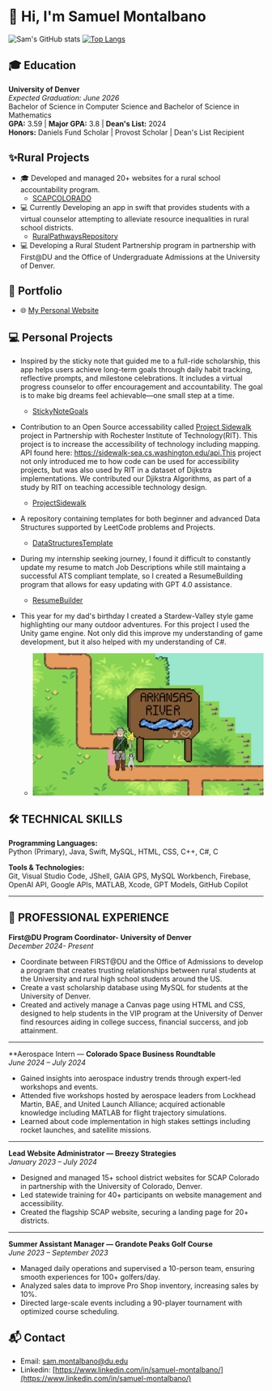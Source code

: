 
# 👋 Hi, I'm Samuel Montalbano 
![Sam's GitHub stats](https://github-readme-stats.vercel.app/api?username=Sammontalbano22&&show=reviews,discussions_started,discussions_answered,prs_merged,prs_merged_percentage&theme=gruvbox&rank_icon=github&include_all_commits=true&width=400)  [![Top Langs](https://github-readme-stats.vercel.app/api/top-langs/?username=Sammontalbano22&height=400&theme=gruvbox)](https://github.com/anuraghazra/github-readme-stats)

## 🎓 Education

**University of Denver**  
*Expected Graduation: June 2026*  
Bachelor of Science in Computer Science and Bachelor of Science in Mathematics  
**GPA:** 3.59 | **Major GPA:** 3.8 | **Dean's List:** 2024  
**Honors:** Daniels Fund Scholar | Provost Scholar | Dean's List Recipient


## ✨Rural Projects

- 🎓 Developed and managed 20+ websites for a rural school accountability program.
    - [SCAPCOLORADO](https://scapcolorado.com/)
- 💻 Currently Developing an app in swift that provides students with a virtual counselor attempting to alleviate resource inequalities in rural school districts.
    - [RuralPathwaysRepository](https://github.com/Sammontalbano22/RuralPathways)
- 💻 Developing a Rural Student Partnership program in partnership with First@DU and the Office of Undergraduate Admissions at the University of Denver.

  
## 🔗 Portfolio
- 🌐 [My Personal Website](https://sammontalbano22.github.io/sammontalbanoportfolio/)


## 💻 Personal Projects
- Inspired by the sticky note that guided me to a full-ride scholarship, this app helps users achieve long-term goals through daily habit tracking, reflective prompts, and milestone celebrations. It includes a virtual progress counselor to offer encouragement and accountability. The goal is to make big dreams feel achievable—one small step at a time.


     - [StickyNoteGoals](https://github.com/Sammontalbano22/StickyNoteProject)

- Contribution to an Open Source accessability called [Project Sidewalk](https://dl.acm.org/doi/10.1145/3290605.3300292) project in Partnership with Rochester Institute of Technology(RIT). This project is to increase the accessibility of technology including mapping. API found here: https://sidewalk-sea.cs.washington.edu/api.This project not only introduced me to how code can be used for accessibility projects, but was also used by RIT in a dataset of Dijkstra implementations. We contributed our Djikstra Algorithms, as part of a study by RIT on teaching accessible technology design.

  
    - [ProjectSidewalk](https://github.com/Sammontalbano22/ProjectSidewalk)

- A repository containing templates for both beginner and advanced Data Structures supported by LeetCode problems and Projects.
    - [DataStructuresTemplate](https://github.com/Sammontalbano22/DataStructureTemplates)

- During my internship seeking journey, I found it difficult to constantly update my resume to match Job Descriptions while still maintaing a successful ATS compliant template, so I created a ResumeBuilding program that allows for easy updating with GPT 4.0 assistance.
    - [ResumeBuilder](https://github.com/Sammontalbano22/PythonProjects/blob/main/resumebuilder.py)
 
- This year for my dad's birthday I created a Stardew-Valley style game highlighting our many outdoor adventures. For this project I used the Unity game engine. Not only did this improve my understanding of game development, but it also helped with my understanding of C#.
    - ![Arkansas River Pixel Art](https://github.com/Sammontalbano22/About-Me/blob/main/yay.jpg)


## 🛠 TECHNICAL SKILLS

**Programming Languages:**  
Python (Primary), Java, Swift, MySQL, HTML, CSS, C++, C#, C

**Tools & Technologies:**  
Git, Visual Studio Code, JShell, GAIA GPS, MySQL Workbench, Firebase, OpenAI API, Google APIs, MATLAB, Xcode, GPT Models, GitHub Copilot

---

## 💼 PROFESSIONAL EXPERIENCE

**First@DU Program Coordinator- University of Denver**  
*December 2024- Present*
- Coordinate between FIRST@DU and the Office of Admissions to develop a program that creates trusting relationships between rural students at the University and rural high school students around the US.
- Create a vast scholarship database using MySQL for students at the University of Denver.
- Created and actively manage a Canvas page using HTML and CSS, designed to help students in the VIP program at the University of Denver find resources aiding in college success, financial succerss, and job attainment.

---

**Aerospace Intern — **Colorado Space Business Roundtable**  
*June 2024 – July 2024*  
- Gained insights into aerospace industry trends through expert-led workshops and events.
- Attended five workshops hosted by aerospace leaders from Lockhead Martin, BAE, and United Launch Alliance; acquired actionable knowledge including MATLAB for flight trajectory simulations.
- Learned about code implementation in high stakes settings including rocket launches, and satellite missions.
  
---

**Lead Website Administrator — Breezy Strategies**  
*January 2023 – July 2024*  
- Designed and managed 15+ school district websites for SCAP Colorado in partnership with the University of Colorado, Denver.  
- Led statewide training for 40+ participants on website management and accessibility.  
- Created the flagship SCAP website, securing a landing page for 20+ districts.

---

**Summer Assistant Manager — Grandote Peaks Golf Course**  
*June 2023 – September 2023*  
- Managed daily operations and supervised a 10-person team, ensuring smooth experiences for 100+ golfers/day.  
- Analyzed sales data to improve Pro Shop inventory, increasing sales by 10%.  
- Directed large-scale events including a 90-player tournament with optimized course scheduling.




## 📬 Contact
- Email: sam.montalbano@du.edu
- Linkedin: [https://www.linkedin.com/in/samuel-montalbano/](https://www.linkedin.com/in/samuel-montalbano/)
